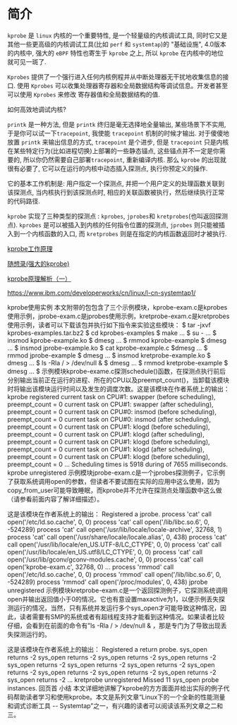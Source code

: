 

# 简介

`kprobe` 是 `linux` 内核的一个重要特性, 是一个轻量级的内核调试工具, 同时它又是其他一些更高级的内核调试工具(比如 `perf` 和 `systemtap`)的 "基础设施", 4.0版本的内核中, 强大的 `eBPF` 特性也寄生于 `kprobe` 之上, 所以 `kprobe` 在内核中的地位就可见一斑了.

`Kprobes` 提供了一个强行进入任何内核例程并从中断处理器无干扰地收集信息的接口. 使用 `Kprobes` 可以收集处理器寄存器和全局数据结构等调试信息。开发者甚至可以使用 `Kprobes` 来修改 寄存器值和全局数据结构的值.

如何高效地调试内核?

`printk` 是一种方法, 但是 `printk` 终归是毫无选择地全量输出, 某些场景下不实用, 于是你可以试一下`tracepoint`, 我使能 `tracepoint` 机制的时候才输出. 对于傻傻地放置 `printk` 来输出信息的方式, `tracepoint` 是个进步, 但是 `tracepoint` 只是内核在某些特定行为(比如进程切换)上部署的一些静态锚点, 这些锚点并不一定是你需要的, 所以你仍然需要自己部署`tracepoint`, 重新编译内核. 那么 `kprobe` 的出现就很有必要了, 它可以在运行的内核中动态插入探测点, 执行你预定义的操作.

它的基本工作机制是: 用户指定一个探测点, 并把一个用户定义的处理函数关联到该探测点, 当内核执行到该探测点时, 相应的关联函数被执行，然后继续执行正常的代码路径.

`kprobe` 实现了三种类型的探测点 : `kprobes`, `jprobes`和 `kretprobes`(也叫返回探测点). `kprobes` 是可以被插入到内核的任何指令位置的探测点, `jprobes` 则只能被插入到一个内核函数的入口, 而 `kretprobes` 则是在指定的内核函数返回时才被执行.

[kprobe工作原理](http://blog.itpub.net/15480802/viewspace-1162094/)

[随想录(强大的kprobe)](http://blog.csdn.net/feixiaoxing/article/details/40351811)

[kprobe原理解析（一）](http://www.cnblogs.com/honpey/p/4575928.html)



https://www.ibm.com/developerworks/cn/linux/l-cn-systemtap1/


kprobe使用实例
本文附带的包包含了三个示例模块，kprobe-exam.c是kprobes使用示例，jprobe-exam.c是jprobes使用示例，kretprobe-exam.c是kretprobes使用示例，读者可以下载该包并执行如下指令来实验这些模块：
$ tar -jxvf kprobes-examples.tar.bz2
$ cd kprobes-examples
$ make
…
$ su -
…
$ insmod kprobe-example.ko
$ dmesg
…
$ rmmod kprobe-example
$ dmesg
…
$ insmod jprobe-example.ko
$ cat kprobe-example.c
$dmesg
…
$ rmmod jprobe-example
$ dmesg
…
$ insmod kretprobe-example.ko
$ dmesg
…
$ ls -Rla / > /dev/null & 
$ dmesg
…
$ rmmod kretprobe-example
$ dmesg
…
$
示例模块kprobe-exame.c探测schedule()函数，在探测点执行前后分别输出当前正在运行的进程、所在的CPU以及preempt_count()，当卸载该模块时将输出该模块运行时间以及发生的调度次数。这是该模块在作者系统上的输出：
kprobe registered
current task on CPU#1: swapper (before scheduling), preempt_count = 0
current task on CPU#1: swapper (after scheduling), preempt_count = 0
current task on CPU#0: insmod (before scheduling), preempt_count = 0
current task on CPU#0: insmod (after scheduling), preempt_count = 0
current task on CPU#1: klogd (before scheduling), preempt_count = 0
current task on CPU#1: klogd (after scheduling), preempt_count = 0
current task on CPU#1: klogd (before scheduling), preempt_count = 0
current task on CPU#1: klogd (after scheduling), preempt_count = 0
current task on CPU#1: klogd (before scheduling), preempt_count = 0
…
Scheduling times is 5918 during of 7655 milliseconds.
kprobe unregistered
示例模块jprobe-exam.c是一个jprobes探测例子，它示例了获取系统调用open的参数，但读者不要试图在实际的应用中这么使用，因为copy_from_user可能导致睡眠，而kprobe并不允许在探测点处理函数中这么做（请参看前面内容了解详细描述）。

这是该模块在作者系统上的输出：
Registered a jprobe.
process 'cat' call open('/etc/ld.so.cache', 0, 0)
process 'cat' call open('/lib/libc.so.6', 0, -524289)
process 'cat' call open('/usr/lib/locale/locale-archive', 32768, 1)
process 'cat' call open('/usr/share/locale/locale.alias', 0, 438)
process 'cat' call open('/usr/lib/locale/en_US.UTF-8/LC_CTYPE', 0, 0)
process 'cat' call open('/usr/lib/locale/en_US.utf8/LC_CTYPE', 0, 0)
process 'cat' call open('/usr/lib/gconv/gconv-modules.cache', 0, 0)
process 'cat' call open('kprobe-exam.c', 32768, 0)
…
process 'rmmod' call open('/etc/ld.so.cache', 0, 0)
process 'rmmod' call open('/lib/libc.so.6', 0, -524289)
process 'rmmod' call open('/proc/modules', 0, 438)
jprobe unregistered
示例模块kretprobe-exam.c是一个返回探测例子，它探测系统调用open并输出返回值小于0的情况。它也有意设置maxactive为1，以便示例丢失探测运行的情况，当然，只有系统并发运行多个sys_open才可能导致这种情况，因此，读者需要有SMP的系统或者有超线程支持才能看到这种情况。如果读者比较仔细，会看到在前面的命令有”ls -Rla / > /dev/null & ，那是专门为了导致出现丢失探测运行的。

这是该模块在作者系统上的输出：
Registered a return probe.
sys_open returns -2
sys_open returns -2
sys_open returns -2
sys_open returns -2
sys_open returns -2
sys_open returns -2
sys_open returns -2
sys_open returns -2
sys_open returns -2
sys_open returns -2
sys_open returns -2
sys_open returns -2
…
kretprobe unregistered
Missed 11 sys_open probe instances.
回页首
小结
本文详细地讲解了kprobe的方方面面并给出实际的例子代码帮助读者学习和使用kprobe。本文是系列文章“Linux下的一个全新的性能测量和调式诊断工具 -- Systemtap”之一，有兴趣的读者可以阅读该系列文章之二和三。